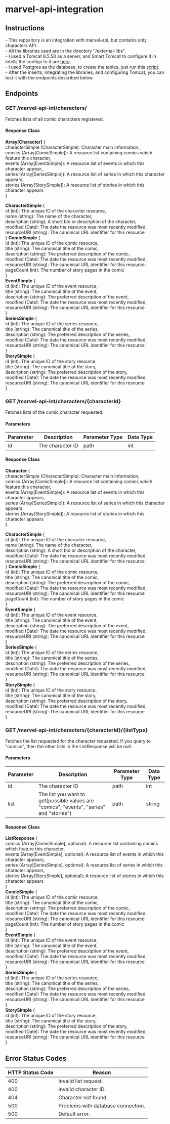 # marvel-api-integration

<h2>Instructions</h2>
- This repository is an integration with marvel-api, but contains only characters API.<br>
- All the libraries used are in the directory "/external-libs".<br>
- I used a Tomcat 8.5.50 as a server, and Smart Tomcat to configure it in Intellij the configs to it are <a href="https://github.com/gabriel-costa/marvel-api-int/blob/master/src/main/resources/tomcatConfigs.png">here</a>.<br>
- I used Postgres as the database, to create the tables, just run this <a href="https://github.com/gabriel-costa/marvel-api-int/blob/master/src/main/resources/createDatabaseScript.sql">script</a>.<br>
- After the inserts, integrating the libraries, and configuring Tomcat, you can test it with the endpoints described below.<br>

<h2>Endpoints</h2>
<h3><b>GET /marvel-api-int/characters/</b></h3>
Fetches lists of all comic characters registered.

<h4>Response Class</h4>
<b>Array[Character]</b> {<br>
characterSimple (CharacterSimple): Character main information.,<br>
comics (Array[ComicSimple]): A resource list containing comics which feature this character,<br>
events (Array[EventSimple]): A resource list of events in which this character appear.,<br>
series (Array[SeriesSimple]): A resource list of series in which this character appears,<br>
stories (Array[StorySimple]): A resource list of stories in which this character appears<br>
}<br>

<b>CharacterSimple</b> {<br>
id (int): The unique ID of the character resource,<br>
name (string): The name of the character,<br>
description (string): A short bio or description of the character,<br>
modified (Date): The date the resource was most recently modified,<br>
resourceURI (string): The canonical URL identifier for this resource<br>
}
<b>ComicSimple</b> {<br>
id (int): The unique ID of the comic resource,<br>
title (string): The canonical title of the comic,<br>
description (string): The preferred description of the comic,<br>
modified (Date): The date the resource was most recently modified,<br>
resourceURI (string): The canonical URL identifier for this resource.<br>
pageCount (int): The number of story pages in the comic<br>
}<br>
<b>EventSimple</b> {<br>
id (int): The unique ID of the event resource,<br>
title (string): The canonical title of the event,<br>
description (string): The preferred description of the event,<br>
modified (Date): The date the resource was most recently modified,<br>
resourceURI (string): The canonical URL identifier for this resource<br>
}<br>
<b>SeriesSimple</b> {<br>
id (int): The unique ID of the series resource,<br>
title (string): The canonical title of the series,<br>
description (string): The preferred description of the series,<br>
modified (Date): The date the resource was most recently modified,<br>
resourceURI (string): The canonical URL identifier for this resource<br>
}<br>
<b>StorySimple</b> {<br>
id (int): The unique ID of the story resource,<br>
title (string): The canonical title of the story,<br>
description (string): The preferred description of the story,<br>
modified (Date): The date the resource was most recently modified,<br>
resourceURI (string): The canonical URL identifier for this resource<br>
}<br>

<h3><b>GET  /marvel-api-int/characters/{characterId}</b></h3>
Fetches lists of the comic character requested.

<h4>Parameters</h4>

| Parameter | Description | Parameter Type | Data Type |
| --- | --- | --- | --- |
| id | The character ID | path | int |

<h4>Response Class</h4>
<b>Character</b> {<br>
characterSimple (CharacterSimple): Character main information,<br>
comics (Array[ComicSimple]): A resource list containing comics which feature this character,<br>
events (Array[EventSimple]): A resource list of events in which this character appears,<br>
series (Array[SeriesSimple]): A resource list of series in which this character appears,<br>
stories (Array[StorySimple]): A resource list of stories in which this character appears<br>
}<br>

<b>CharacterSimple</b> {<br>
id (int): The unique ID of the character resource,<br>
name (string): The name of the character,<br>
description (string): A short bio or description of the character,<br>
modified (Date): The date the resource was most recently modified,<br>
resourceURI (string): The canonical URL identifier for this resource<br>
}
<b>ComicSimple</b> {<br>
id (int): The unique ID of the comic resource,<br>
title (string): The canonical title of the comic,<br>
description (string): The preferred description of the comic,<br>
modified (Date): The date the resource was most recently modified,<br>
resourceURI (string): The canonical URL identifier for this resource<br>
pageCount (int): The number of story pages in the comic<br>
}<br>
<b>EventSimple</b> {<br>
id (int): The unique ID of the event resource,<br>
title (string): The canonical title of the event,<br>
description (string): The preferred description of the event,<br>
modified (Date): The date the resource was most recently modified,<br>
resourceURI (string): The canonical URL identifier for this resource<br>
}<br>
<b>SeriesSimple</b> {<br>
id (int): The unique ID of the series resource,<br>
title (string): The canonical title of the series,<br>
description (string): The preferred description of the series,<br>
modified (Date): The date the resource was most recently modified,<br>
resourceURI (string): The canonical URL identifier for this resource<br>
}<br>
<b>StorySimple</b> {<br>
id (int): The unique ID of the story resource,<br>
title (string): The canonical title of the story,<br>
description (string): The preferred description of the story,<br>
modified (Date): The date the resource was most recently modified,<br>
resourceURI (string): The canonical URL identifier for this resource<br>
}<br>
<h3><b>GET  /marvel-api-int/characters/{characterId}/{listType}</b></h3>
Fetches the list requested for the character requested. If you query to "comics", 
then the other lists in the ListResponse will be null.

<h4>Parameters</h4>

| Parameter | Description | Parameter Type | Data Type |
| --- | --- | --- | --- |
| id | The character ID | path | int |
| list | The list you want to get(possible values are "comics", "events", "series" and "stories") | path | string |
<h4>Response Class</h4>
<b>ListResponse</b> {<br>
comics (Array[ComicSimple], optional): A resource list containing comics which feature this character,<br>
events (Array[EventSimple], optional): A resource list of events in which this character appears,<br>
series (Array[SeriesSimple], optional): A resource list of series in which this character appears,<br>
stories (Array[StorySimple], optional): A resource list of stories in which this character appears<br>
}<br>
<b>ComicSimple</b> {<br>
id (int): The unique ID of the comic resource,<br>
title (string): The canonical title of the comic,<br>
description (string): The preferred description of the comic,<br>
modified (Date): The date the resource was most recently modified,<br>
resourceURI (string): The canonical URL identifier for this resource<br>
pageCount (int): The number of story pages in the comic<br>
}<br>
<b>EventSimple</b> {<br>
id (int): The unique ID of the event resource,<br>
title (string): The canonical title of the event,<br>
description (string): The preferred description of the event,<br>
modified (Date): The date the resource was most recently modified,<br>
resourceURI (string): The canonical URL identifier for this resource<br>
}<br>
<b>SeriesSimple</b> {<br>
id (int): The unique ID of the series resource,<br>
title (string): The canonical title of the series,<br>
description (string): The preferred description of the series,<br>
modified (Date): The date the resource was most recently modified,<br>
resourceURI (string): The canonical URL identifier for this resource<br>
}<br>
<b>StorySimple</b> {<br>
id (int): The unique ID of the story resource,<br>
title (string): The canonical title of the story,<br>
description (string): The preferred description of the story,<br>
modified (Date): The date the resource was most recently modified,<br>
resourceURI (string): The canonical URL identifier for this resource<br>
}<br>
<h2>Error Status Codes</h2>

| HTTP Status Code | Reason |
| --- | --- |
| 400 | Invalid list request. |
| 400 | Invalid character ID. |
| 404 | Character not found. |
| 500 | Problems with database connection. |
| 500 | Default error. |
